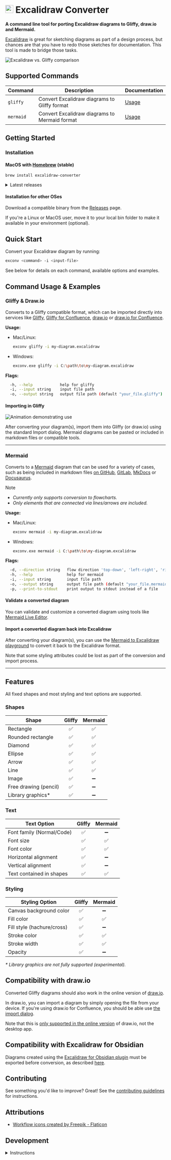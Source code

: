 # <img src="assets/workflow.png" alt="logo" width="25"/> Excalidraw Converter 

**A command line tool for porting Excalidraw diagrams to Gliffy, draw.io and Mermaid.**

[Excalidraw](https://excalidraw.com/) is great for sketching diagrams as part of a design process, but chances are that you have to redo those sketches for documentation. This tool is made to bridge those tasks.

![Excalidraw vs. Gliffy comparison](exconv-comparison.png "Comparison")

## Supported Commands

| Command   | Description                                      | Documentation            |
|-----------|--------------------------------------------------|--------------------------|
| `gliffy`  | Convert Excalidraw diagrams to Gliffy format     | [Usage](#gliffy--drawio) |
| `mermaid` | Convert Excalidraw diagrams to Mermaid format    | [Usage](#mermaid)        |

## Getting Started

### Installation
#### MacOS with [Homebrew](https://brew.sh/) (stable)
```shell
brew install excalidraw-converter
```

<details>
  <summary>Latest releases</summary>

Use this tap to stay on the latest releases that have not (yet) been added to the official Homebrew Formulae:

```shell
brew install sindrel/tap/excalidraw-converter
```
</details>

#### Installation for other OSes
Download a compatible binary from the [Releases](https://github.com/sindrel/excalidraw-converter/releases) page.

If you're a Linux or MacOS user, move it to your local bin folder to make it available in your environment (optional).

## Quick Start

Convert your Excalidraw diagram by running:

```sh
exconv <command> -i <input-file>
```

See below for details on each command, available options and examples.

## Command Usage & Examples

### Gliffy & Draw.io
Converts to a Gliffy compatible format, which can be imported directly into services like [Gliffy](https://www.gliffy.com/), [Gliffy for Confluence](https://marketplace.atlassian.com/apps/254/gliffy-diagrams-for-confluence), [draw.io](https://draw.io) or [draw.io for Confluence](https://www.drawio.com/doc/drawio-confluence-cloud).

**Usage:**
- Mac/Linux:
  ```sh
  exconv gliffy -i my-diagram.excalidraw
  ```
- Windows:
  ```sh
  exconv.exe gliffy -i C:\path\to\my-diagram.excalidraw
  ```

**Flags:**
```sh
  -h, --help            help for gliffy
  -i, --input string    input file path
  -o, --output string   output file path (default "your_file.gliffy")
```

#### Importing in Gliffy
![Animation demonstrating use](exconv.gif "Animation")

After converting your diagram(s), import them into Gliffy (or draw.io) using the standard Import dialog. Mermaid diagrams can be pasted or included in markdown files or compatible tools.

---

### Mermaid
Converts to a [Mermaid](https://mermaid.js.org) diagram that can be used for a variety of cases, such as being included in markdown files  [on GitHub](https://docs.github.com/en/get-started/writing-on-github/working-with-advanced-formatting/creating-diagrams), [GitLab](https://handbook.gitlab.com/handbook/tools-and-tips/mermaid/), [MkDocs](https://mkdocs-mermaid2.readthedocs.io/en/master/) or [Docusaurus](https://docusaurus.io/docs/next/markdown-features/diagrams).

> [!NOTE]
> * *Currently only supports conversion to flowcharts.*
> * *Only elements that are connected via lines/arrows are included.*


**Usage:**
- Mac/Linux:
  ```sh
  exconv mermaid -i my-diagram.excalidraw
  ```
- Windows:
  ```sh
  exconv.exe mermaid -i C:\path\to\my-diagram.excalidraw
  ```

**Flags:**
```sh
  -d, --direction string   flow direction 'top-down', 'left-right', 'right-left' or 'bottom-top' (default "auto")
  -h, --help               help for mermaid
  -i, --input string       input file path
  -o, --output string      output file path (default "your_file.mermaid")
  -p, --print-to-stdout    print output to stdout instead of a file
```

#### Validate a converted diagram

You can validate and customize a converted diagram using tools like [Mermaid Live Editor](https://mermaid.live).

#### Import a converted diagram back into Excalidraw

After converting your diagram(s), you can use the [Mermaid to Excalidraw playground](https://mermaid-to-excalidraw.vercel.app/) to convert it back to the Excalidraw format.

Note that some styling attributes could be lost as part of the conversion and import process.

---

## Features

All fixed shapes and most styling and text options are supported.

### Shapes
| Shape                | Gliffy | Mermaid |
|----------------------|:------:|:-------:|
| Rectangle            |   ✅   |   ✅    |
| Rounded rectangle    |   ✅   |   ✅    |
| Diamond              |   ✅   |   ✅    |
| Ellipse              |   ✅   |   ✅    |
| Arrow                |   ✅   |   ✅    |
| Line                 |   ✅   |   ✅    |
| Image                |   ✅   |   ➖    |
| Free drawing (pencil)|   ✅   |   ➖    |
| Library graphics*    |   ✅   |   ➖    |

### Text
| Text Option                  | Gliffy | Mermaid |
|------------------------------|:------:|:-------:|
| Font family (Normal/Code)    |   ✅   |   ➖    |
| Font size                    |   ✅   |   ✅    |
| Font color                   |   ✅   |   ✅    |
| Horizontal alignment         |   ✅   |   ➖    |
| Vertical alignment           |   ✅   |   ➖    |
| Text contained in shapes     |   ✅   |   ✅    |

### Styling
| Styling Option               | Gliffy | Mermaid |
|------------------------------|:------:|:-------:|
| Canvas background color      |   ✅   |   ➖    |
| Fill color                   |   ✅   |   ✅    |
| Fill style (hachure/cross)   |   ✅   |   ➖    |
| Stroke color                 |   ✅   |   ✅    |
| Stroke width                 |   ✅   |   ✅    |
| Opacity                      |   ✅   |   ➖    |

*\* Library graphics are not fully supported (experimental).*

## Compatibility with draw.io
Converted Gliffy diagrams should also work in the online version of [draw.io](https://draw.io).

In draw.io, you can import a diagram by simply opening the file from your device. If you're using draw.io for Confluence, you should be able use [the import dialog](https://drawio-app.com/blog/draw-io-for-confluence-now-with-gliffy-import/).

Note that this is [only supported in the online version](https://www.drawio.com/blog/import-gliffy-online) of draw.io, not the desktop app.

## Compatibility with Excalidraw for Obsidian
Diagrams created using the [Excalidraw for Obsidian plugin](https://github.com/zsviczian/obsidian-excalidraw-plugin) must be exported before conversion, as described [here](https://github.com/sindrel/excalidraw-converter/issues/27#issuecomment-1759964572).

## Contributing
See something you'd like to improve? Great! See the [contributing guidelines](CONTRIBUTING.md) for instructions.

## Attributions  
* <a href="https://www.flaticon.com/free-icons/workflow" title="workflow icons">Workflow icons created by Freepik - Flaticon</a>

## Development
<details>
  <summary>Instructions</summary>

### Prerequisites:
* Go (see version in `go.mod`)

### Download dependencies
```shell
go mod download
```

### Run tests
```shell
go test -v ./...
```

### Compile and run
```shell
go run ./cmd/main.go <command> <arguments>
```

</details>
